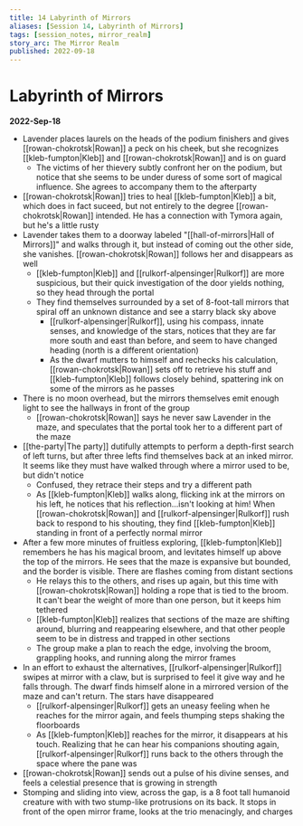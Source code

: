 ```yaml
---
title: 14 Labyrinth of Mirrors
aliases: [Session 14, Labyrinth of Mirrors]
tags: [session_notes, mirror_realm]
story_arc: The Mirror Realm
published: 2022-09-18
---
```

# Labyrinth of Mirrors
**2022-Sep-18**

- Lavender places laurels on the heads of the podium finishers and gives [[rowan-chokrotsk|Rowan]] a peck on his cheek, but she recognizes [[kleb-fumpton|Kleb]] and [[rowan-chokrotsk|Rowan]] and is on guard
	- The victims of her thievery subtly confront her on the podium, but notice that she seems to be under duress of some sort of magical influence. She agrees to accompany them to the afterparty
- [[rowan-chokrotsk|Rowan]] tries to heal [[kleb-fumpton|Kleb]] a bit, which does in fact suceed, but not entirely to the degree [[rowan-chokrotsk|Rowan]] intended. He has a connection with Tymora again, but he's a little rusty
- Lavender takes them to a doorway labeled "[[hall-of-mirrors|Hall of Mirrors]]" and walks through it, but instead of coming out the other side, she vanishes. [[rowan-chokrotsk|Rowan]] follows her and disappears as well
	- [[kleb-fumpton|Kleb]] and [[rulkorf-alpensinger|Rulkorf]] are more suspicious, but their quick investigation of the door yields nothing, so they head through the portal
	- They find themselves surrounded by a set of 8-foot-tall mirrors that spiral off an unknown distance and see a starry black sky above
		- [[rulkorf-alpensinger|Rulkorf]], using his compass, innate senses, and knowledge of the stars, notices that they are far more south and east than before, and seem to have changed heading (north is a different orientation)
		- As the dwarf mutters to himself and rechecks his calculation, [[rowan-chokrotsk|Rowan]] sets off to retrieve his stuff and [[kleb-fumpton|Kleb]] follows closely behind, spattering ink on some of the mirrors as he passes
- There is no moon overhead, but the mirrors themselves emit enough light to see the hallways in front of the group
	- [[rowan-chokrotsk|Rowan]] says he never saw Lavender in the maze, and speculates that the portal took her to a different part of the maze
- [[the-party|The party]] dutifully attempts to perform a depth-first search of left turns, but after three lefts find themselves back at an inked mirror. It seems like they must have walked through where a mirror used to be, but didn't notice
	- Confused, they retrace their steps and try a different path
	- As [[kleb-fumpton|Kleb]] walks along, flicking ink at the mirrors on his left, he notices that his reflection...isn't looking at him! When [[rowan-chokrotsk|Rowan]] and [[rulkorf-alpensinger|Rulkorf]] rush back to respond to his shouting, they find [[kleb-fumpton|Kleb]] standing in front of a perfectly normal mirror
- After a few more minutes of fruitless exploring, [[kleb-fumpton|Kleb]] remembers he has his magical broom, and levitates himself up above the top of the mirrors. He sees that the maze is expansive but bounded, and the border is visible. There are flashes coming from distant sections
	- He relays this to the others, and rises up again, but this time with [[rowan-chokrotsk|Rowan]] holding a rope that is tied to the broom. It can't bear the weight of more than one person, but it keeps him tethered
	- [[kleb-fumpton|Kleb]] realizes that sections of the maze are shifting around, blurring and reappearing elsewhere, and that other people seem to be in distress and trapped in other sections
	- The group make a plan to reach the edge, involving the broom, grappling hooks, and running along the mirror frames
- In an effort to exhaust the alternatives, [[rulkorf-alpensinger|Rulkorf]] swipes at mirror with a claw, but is surprised to feel it give way and he falls through. The dwarf finds himself alone in a mirrored version of the maze and can't return. The stars have disappeared
	- [[rulkorf-alpensinger|Rulkorf]] gets an uneasy feeling when he reaches for the mirror again, and feels thumping steps shaking the floorboards
	- As [[kleb-fumpton|Kleb]] reaches for the mirror, it disappears at his touch. Realizing that he can hear his companions shouting again, [[rulkorf-alpensinger|Rulkorf]] runs back to the others through the space where the pane was
- [[rowan-chokrotsk|Rowan]] sends out a pulse of his divine senses, and feels a celestial presence that is growing in strength
- Stomping and sliding into view, across the gap, is a 8 foot tall humanoid creature with with two stump-like protrusions on its back. It stops in front of the open mirror frame, looks at the trio menacingly, and charges